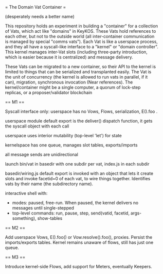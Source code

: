 = The Domain Vat Container =

(desperately needs a better name)

This repository holds an experiment in building a "container" for a collection of Vats, which act like "domains" in KeyKOS. These Vats hold references to each other, but not to the outside world (all inter-container communication is managed by special "comms vats"). Each Vat is like a userspace process, and they all have a syscall-like interface to a "kernel" or "domain controller". This kernel manages inter-Vat slots (including three-party introduction, which is easier because it is centralized) and message delivery.

These Vats can be migrated to a new container, so their API to the kernel is limited to things that can be serialized and transplanted easily. The Vat is the unit of concurrency (the kernel is allowed to run vats in parallel, if it can), migration, synchronous invocation (Near references). The kernel/container might be a single computer, a quorum of lock-step replicas, or a proposer/validator blockchain

== M1 ==


Syscall interface only: userspace has no Vows, Flows, serialization, E().foo .

userspace module default export is the deliver() dispatch function, it gets the syscall object with each call

userspace uses interior mutability (top-level 'let') for state

kernelspace has one queue, manages slot tables, exports/imports

all message sends are unidirectional

launch bin/vat in basedir with one subdir per vat, index.js in each subdir

basedir/wiring.js default export is invoked with an object that lets it create slots and invoke facetid=0 of each vat, to wire things together. Identifies vats by their name (the subdirectory name).

interactive shell with:

* modes: paused, free-run. When paused, the kernel delivers no messages until single-stepped
* top-level commands: run, pause, step, send(vatid, facetid, args-something), show-tables

== M2 ==

Add userspace Vows, E().foo() or Vow.resolve().foo(), proxies. Persist the imports/exports tables. Kernel remains unaware of flows, still has just one queue.

== M3 ==

Introduce kernel-side Flows, add support for Meters, eventually Keepers.
